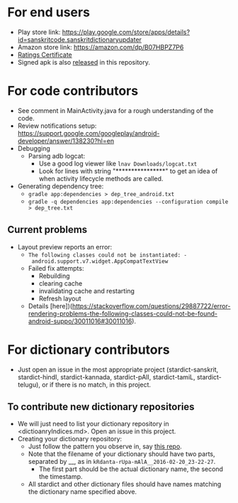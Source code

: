 # For end users
* Play store link: <https://play.google.com/store/apps/details?id=sanskritcode.sanskritdictionaryupdater>
* Amazon store link: <https://amazon.com/dp/B07HBPZ7P6>
* [Ratings Certificate](https://iarcweb.azurewebsites.net/Dashboard/Certificate/74e40614-671c-421e-9969-1c80da21a267)
* Signed apk is also [released](https://github.com/sanskrit-coders/stardict-dictionary-updater/releases) in this repository.

# For code contributors
- See comment in MainActivity.java for a rough understanding of the code.
- Review notifications setup: https://support.google.com/googleplay/android-developer/answer/138230?hl=en
- Debugging
  - Parsing adb logcat:
    - Use a good log viewer like `lnav Downloads/logcat.txt`
    - Look for lines with string "****************" to get an idea of when activity lifecycle methods are called.
- Generating dependency tree:
  - `gradle app:dependencies > dep_tree_android.txt`
  - `gradle -q dependencies app:dependencies --configuration compile > dep_tree.txt`

## Current problems
- Layout preview reports an error:
  - `The following classes could not be instantiated:
     - android.support.v7.widget.AppCompatTextView`
  - Failed fix attempts:
    - Rebuilding
    - clearing cache
    - invalidating cache and restarting
    - Refresh layout
  - Details [here])(https://stackoverflow.com/questions/29887722/error-rendering-problems-the-following-classes-could-not-be-found-android-suppo/30011016#30011016).

# For dictionary contributors
* Just open an issue in the most appropriate project (stardict-sanskrit, stardict-hindI, stardict-kannada, stardict-pAlI, stardict-tamiL, stardict-telugu), or if there is no match, in this project.

## To contribute new dictionary repositories
* We will just need to list your dictionary repository in <dictioanryIndices.md>. Open an issue in this project.
* Creating your dictionary repository:
  * Just follow the pattern you observe in, say [this repo](<https://raw.githubusercontent.com/sanskrit-coders/stardict-sanskrit/master/sa-head/tars/tars.MD>).
  * Note that the filename of your dictionary should have two parts, separated by __, as in `kRdanta-rUpa-mAlA__2016-02-20_23-22-27`.
    * The first part should be the actual dictionary name, the second the timestamp.
  * All stardict and other dictionary files should have names matching the dictionary name specified above.
